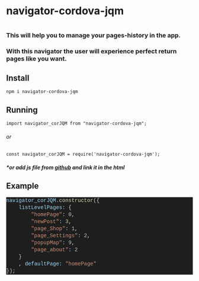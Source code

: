 <h1>navigator-cordova-jqm<h1>

<h3>This will help you to manage your pages-history in the app.</h3>
<h3>With this navigator the user will experience perfect return pages like you want.</h3>

<h2>Install</h2>
<pre>
<code>npm i navigator-cordova-jqm</code>
</pre>

<h2>Running</h2>
<pre><code>import navigator_corJQM from "navigator-cordova-jqm";</code></pre>
 <h6>or</h6>
 <pre><code>const navigator_corJQM = require('navigator-cordova-jqm');</code></pre>
 <h5>*or add js file from <a href="https://github.com/orchoban/cordova-jqm-navigator">github</a> and link it in the html</h5>
<p></p>
<h2>Example</h2>
 <pre>
<div style="color: rgb(212, 212, 212);background-color: rgb(30, 30, 30);font-family: Consolas, &quot;Courier New&quot;, monospace;font-size: 14px;line-height: 19px;white-space: pre;" dir="ltr"><div><span style="color: rgb(156, 220, 254);">navigator_corJQM</span>.<span style="color: rgb(220, 220, 170);">constructor</span>({</div><div>    <span style="color: rgb(156, 220, 254);">listLevelPages:</span> {</div><div>        <span style="color: rgb(206, 145, 120);">"homePage"</span><span style="color: rgb(156, 220, 254);">:</span> <span style="color: rgb(181, 206, 168);">0</span>,</div><div>        <span style="color: rgb(206, 145, 120);">"newPost"</span><span style="color: rgb(156, 220, 254);">:</span> <span style="color: rgb(181, 206, 168);">3</span>,</div><div>        <span style="color: rgb(206, 145, 120);">"page_Shop"</span><span style="color: rgb(156, 220, 254);">:</span> <span style="color: rgb(181, 206, 168);">1</span>,</div><div>        <span style="color: rgb(206, 145, 120);">"page_Settings"</span><span style="color: rgb(156, 220, 254);">:</span> <span style="color: rgb(181, 206, 168);">2</span>,</div><div>        <span style="color: rgb(206, 145, 120);">"popupMap"</span><span style="color: rgb(156, 220, 254);">:</span> <span style="color: rgb(181, 206, 168);">9</span>,</div><div>        <span style="color: rgb(206, 145, 120);">"page_about"</span><span style="color: rgb(156, 220, 254);">:</span> <span style="color: rgb(181, 206, 168);">2</span></div><div>    }</div><div>    , <span style="color: rgb(156, 220, 254);">defaultPage:</span> <span style="color: rgb(206, 145, 120);">"homePage"</span></div><div>});</div></div>
</pre>

